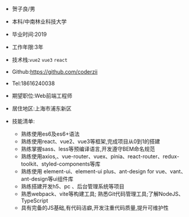 


* 贺子良/男
  
* 本科/中南林业科技大学
  
* 毕业时间:2019
  
* 工作年限:3年

* 技术栈:`vue2`  `vue3`  `react`

* Github:https://github.com/coderzii

* Tel:18616240038
  
* 期望职位:Web前端工程师 

* 居住地区:上海市浦东新区

* 技能清单:

    - 熟练使用es6及es6+语法
    - 熟练使用react、vue2、vue3等框架,完成项目从0到1的搭建
    - 熟练掌握sass、less等预编译语言,开发遵守BEM命名规范
    - 熟练使用axios,、vue-router、vuex、pinia、react-router、redux-toolkit、styled-components等库
    - 熟练使用 element-ui、element-ui plus、ant-design for vue、vant、ant-design等ui组件库
    - 熟练搭建开发h5、pc 、后台管理系统等项目
    - 熟悉webpack、vite等构建工具; 熟悉Git代码管理工具;了解NodeJS、TypeScript
    - 具有完备的JS基础,有代码洁癖,开发注重代码质量,提升可维护性